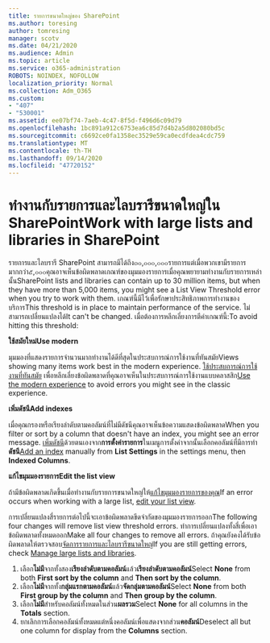 ```yaml
---
title: รายการขนาดใหญ่ของ SharePoint
ms.author: toresing
author: tomresing
manager: scotv
ms.date: 04/21/2020
ms.audience: Admin
ms.topic: article
ms.service: o365-administration
ROBOTS: NOINDEX, NOFOLLOW
localization_priority: Normal
ms.collection: Adm_O365
ms.custom:
- "407"
- "530001"
ms.assetid: ee07bf74-7aeb-4c47-8f5d-f496d6c09d79
ms.openlocfilehash: 1bc891a912c6753ea6c85d7d4b2a5d802080bd5c
ms.sourcegitcommit: c6692ce0fa1358ec3529e59ca0ecdfdea4cdc759
ms.translationtype: MT
ms.contentlocale: th-TH
ms.lasthandoff: 09/14/2020
ms.locfileid: "47720152"
---
```

# <a name="work-with-large-lists-and-libraries-in-sharepoint"></a><span data-ttu-id="91c4f-102">ทำงานกับรายการและไลบรารีขนาดใหญ่ใน SharePoint</span><span class="sxs-lookup"><span data-stu-id="91c4f-102">Work with large lists and libraries in SharePoint</span></span>

<span data-ttu-id="91c4f-103">รายการและไลบรารี SharePoint สามารถมีได้ถึง๓๐,๐๐๐,๐๐๐รายการแต่เมื่อพวกเขามีรายการมากกว่า๕,๐๐๐คุณอาจเห็นข้อผิดพลาดเกณฑ์ของมุมมองรายการเมื่อคุณพยายามทำงานกับรายการเหล่านั้น</span><span class="sxs-lookup"><span data-stu-id="91c4f-103">SharePoint lists and libraries can contain up to 30 million items, but when they have more than 5,000 items, you might see a List View Threshold error when you try to work with them.</span></span> <span data-ttu-id="91c4f-104">เกณฑ์นี้มีไว้เพื่อรักษาประสิทธิภาพการทำงานของบริการ</span><span class="sxs-lookup"><span data-stu-id="91c4f-104">This threshold is in place to maintain performance of the service.</span></span> <span data-ttu-id="91c4f-105">ไม่สามารถเปลี่ยนแปลงได้</span><span class="sxs-lookup"><span data-stu-id="91c4f-105">It can't be changed.</span></span> <span data-ttu-id="91c4f-106">เมื่อต้องการหลีกเลี่ยงการตีค่าเกณฑ์นี้:</span><span class="sxs-lookup"><span data-stu-id="91c4f-106">To avoid hitting this threshold:</span></span>

<span data-ttu-id="91c4f-107">**ใช้สมัยใหม่**</span><span class="sxs-lookup"><span data-stu-id="91c4f-107">**Use modern**</span></span>

<span data-ttu-id="91c4f-108">มุมมองที่แสดงรายการจำนวนมากทำงานได้ดีที่สุดในประสบการณ์การใช้งานที่ทันสมัย</span><span class="sxs-lookup"><span data-stu-id="91c4f-108">Views showing many items work best in the modern experience.</span></span> <span data-ttu-id="91c4f-109">[ใช้ประสบการณ์การใช้งานที่ทันสมัย](https://support.office.com/article/66dac24b-4177-4775-bf50-3d267318caa9) เพื่อหลีกเลี่ยงข้อผิดพลาดที่คุณอาจเห็นในประสบการณ์การใช้งานแบบคลาสสิก</span><span class="sxs-lookup"><span data-stu-id="91c4f-109">[Use the modern experience](https://support.office.com/article/66dac24b-4177-4775-bf50-3d267318caa9) to avoid errors you might see in the classic experience.</span></span>

<span data-ttu-id="91c4f-110">**เพิ่มดัชนี**</span><span class="sxs-lookup"><span data-stu-id="91c4f-110">**Add indexes**</span></span>

<span data-ttu-id="91c4f-111">เมื่อคุณกรองหรือเรียงลำดับตามคอลัมน์ที่ไม่มีดัชนีคุณอาจเห็นข้อความแสดงข้อผิดพลาด</span><span class="sxs-lookup"><span data-stu-id="91c4f-111">When you filter or sort by a column that doesn't have an index, you might see an error message.</span></span> <span data-ttu-id="91c4f-112">[เพิ่มดัชนี](https://support.office.com/article/f3f00554-b7dc-44d1-a2ed-d477eac463b0)ด้วยตนเองจาก**การตั้งค่ารายการ**ในเมนูการตั้งค่าจากนั้นเลือกคอลัมน์ที่มีการทำ**ดัชนี**</span><span class="sxs-lookup"><span data-stu-id="91c4f-112">[Add an index](https://support.office.com/article/f3f00554-b7dc-44d1-a2ed-d477eac463b0) manually from **List Settings** in the settings menu, then **Indexed Columns**.</span></span>

<span data-ttu-id="91c4f-113">**แก้ไขมุมมองรายการ**</span><span class="sxs-lookup"><span data-stu-id="91c4f-113">**Edit the list view**</span></span>

<span data-ttu-id="91c4f-114">ถ้ามีข้อผิดพลาดเกิดขึ้นเมื่อทำงานกับรายการขนาดใหญ่ให้[แก้ไขมุมมองรายการของคุณ](https://support.office.com/article/15916903-e79a-423f-b4e2-02d37e1ff372)</span><span class="sxs-lookup"><span data-stu-id="91c4f-114">If an error occurs when working with a large list, [edit your list view](https://support.office.com/article/15916903-e79a-423f-b4e2-02d37e1ff372).</span></span>

<span data-ttu-id="91c4f-115">การเปลี่ยนแปลงสี่รายการต่อไปนี้จะเอาข้อผิดพลาดขีดจำกัดของมุมมองรายการออก</span><span class="sxs-lookup"><span data-stu-id="91c4f-115">The following four changes will remove list view threshold errors.</span></span> <span data-ttu-id="91c4f-116">ทำการเปลี่ยนแปลงทั้งสี่เพื่อเอาข้อผิดพลาดทั้งหมดออก</span><span class="sxs-lookup"><span data-stu-id="91c4f-116">Make all four changes to remove all errors.</span></span> <span data-ttu-id="91c4f-117">ถ้าคุณยังคงได้รับข้อผิดพลาดให้ตรวจสอบ[จัดการรายการและไลบรารีขนาดใหญ่](https://support.office.com/article/B8588DAE-9387-48C2-9248-C24122F07C59)</span><span class="sxs-lookup"><span data-stu-id="91c4f-117">If you are still getting errors, check [Manage large lists and libraries](https://support.office.com/article/B8588DAE-9387-48C2-9248-C24122F07C59).</span></span>

1. <span data-ttu-id="91c4f-118">เลือก**ไม่มี**จากทั้งสอง**เรียงลำดับตามคอลัมน์**แล้ว**เรียงลำดับตามคอลัมน์**</span><span class="sxs-lookup"><span data-stu-id="91c4f-118">Select **None** from both **First sort by the column** and **Then sort by the column**.</span></span>
2. <span data-ttu-id="91c4f-119">เลือก**ไม่มี**จากทั้ง**กลุ่มแรกตามคอลัมน์**แล้ว**จัดกลุ่มตามคอลัมน์**</span><span class="sxs-lookup"><span data-stu-id="91c4f-119">Select **None** from both **First group by the column** and **Then group by the column**.</span></span>
3. <span data-ttu-id="91c4f-120">เลือก**ไม่มี**สำหรับคอลัมน์ทั้งหมดในส่วน**ผลรวม**</span><span class="sxs-lookup"><span data-stu-id="91c4f-120">Select **None** for all columns in the **Totals** section.</span></span>
4. <span data-ttu-id="91c4f-121">ยกเลิกการเลือกคอลัมน์ทั้งหมดแต่หนึ่งคอลัมน์เพื่อแสดงจากส่วน**คอลัมน์**</span><span class="sxs-lookup"><span data-stu-id="91c4f-121">Deselect all but one column for display from the **Columns** section.</span></span>


